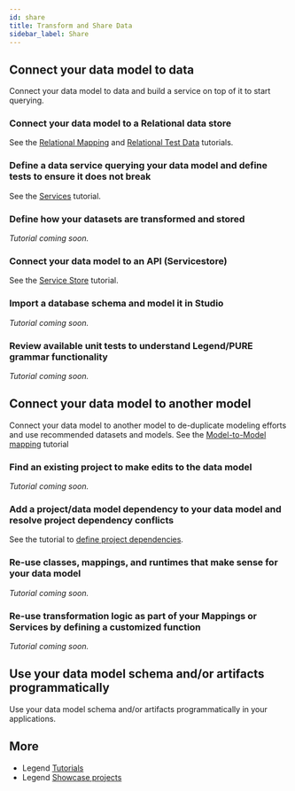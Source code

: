 ```yaml
---
id: share
title: Transform and Share Data
sidebar_label: Share
---
```


## Connect your data model to data

Connect your data model to data and build a service on top of it to start querying.

### Connect your data model to a Relational data store

See the [Relational Mapping](../tutorials/studio-relational-mapping.md) and [Relational Test Data](../tutorials/studio-create-data-element.md/#relational) tutorials.

### Define a data service querying your data model and define tests to ensure it does not break

See the [Services](../tutorials/services) tutorial.

### Define how your datasets are transformed and stored

_Tutorial coming soon._

### Connect your data model to an API (Servicestore)

See the [Service Store](../tutorials/studio-create-data-element#service-store) tutorial.

### Import a database schema and model it in Studio

_Tutorial coming soon._

### Review available unit tests to understand Legend/PURE grammar functionality

_Tutorial coming soon._

## Connect your data model to another model

Connect your data model to another model to de-duplicate modeling efforts and use recommended datasets and models. See the [Model-to-Model mapping](../tutorials/studio-m2m-mapping) tutorial

### Find an existing project to make edits to the data model

_Tutorial coming soon._

### Add a project/data model dependency to your data model and resolve project dependency conflicts

See the tutorial to [define project dependencies](../tutorials/studio-project-dependencies.md).

### Re-use classes, mappings, and runtimes that make sense for your data model

_Tutorial coming soon._

### Re-use transformation logic as part of your Mappings or Services by defining a customized function

_Tutorial coming soon._

## Use your data model schema and/or artifacts programmatically

Use your data model schema and/or artifacts programmatically in your applications.

## More
- Legend [Tutorials](../tutorials/studio-create-model.md) 
- Legend [Showcase projects](../showcases/showcase-projects.md)
